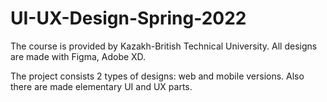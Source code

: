 # UI-UX-Design-Spring-2022
The course is provided by Kazakh-British Technical University. All designs are made with Figma, Adobe XD.

The project consists 2 types of designs: web and mobile versions. Also there are made elementary UI and UX parts.
